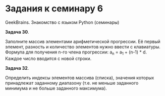 # Задания к семинару 6
GeekBrains. Знакомство с языком Python (семинары)


**Задача 30**.

Заполните массив элементами арифметической прогрессии. Её первый элемент, разность и количество элементов нужно ввести с клавиатуры. Формула для получения n-го члена прогрессии: a<sub>n</sub> = a<sub>1</sub> + (n-1) * d.
Каждое число вводится с новой строки.


**Задача 32**.

Определить индексы элементов массива (списка), значения которых принадлежат заданному диапазону (т.е. не меньше заданного минимума и не больше заданного максимума).
